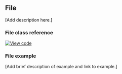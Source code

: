 ## File

[Add description here.]

### File class reference

[![View code](https://www.mbed.com/embed/?type=library)](http://os.mbed.com/docs/v5.7/mbed-os-api-doxy/classmbed_1_1_file.html)

### File example

[Add brief description of example and link to example.]
